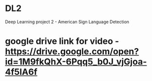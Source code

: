 # DL2
Deep Learning project 2 - American Sign Language Detection
# google drive link for video - https://drive.google.com/open?id=1M9fkQhX-6Pqq5_b0J_vjGjoa-4f5IA6f

